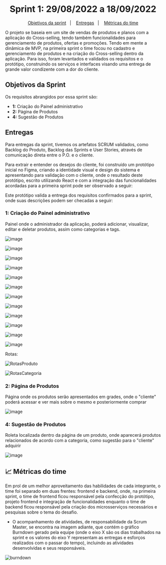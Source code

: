 <span id="topo">

<h1 align="center">Sprint 1: 29/08/2022 a 18/09/2022</h1>

<p align="center">
    <a href="#objetivos">Objetivos da sprint</a> &nbsp |&nbsp &nbsp
    <a href="#entregas">Entregas</a> &nbsp |&nbsp &nbsp
    <a href="#metricas">Métricas do time</a>
</p>

O projeto se baseia em um site de vendas de produtos e planos com a aplicação do Cross-selling, tendo também funcionalidades para gerenciamento de produtos, ofertas e promoções. Tendo em mente a dinâmica de MVP, na primeira sprint o time focou no cadastro e gerenciamento de produtos e na criação do Cross-selling dentro da aplicação. Para isso, foram levantados e validados os requisitos e o protótipo, construindo os serviços e interfaces visando uma entrega de grande valor condizente com a dor do cliente.

<span id="objetivos">

## Objetivos da Sprint
Os requisitos abrangidos por essa sprint são:
- **1:** Criação do Painel administrativo
- **2:** Página de Produtos
- **4:** Sugestão de Produtos

<span id="entregas">

## Entregas
Para entregas da sprint, tivemos os artefatos SCRUM validados, como Backlog do Produto, Backlog das Sprints e User Stories, através de comunicação direta entre o P.O. e o cliente.

Para extrair e entender os desejos do cliente, foi construído um protótipo inicial no Figma, criando a identidade visual e design do sistema e apresentando para validação com o cliente, onde o resultado deste protótipo, escrito utilizando React e com a integração das funcionalidades acordadas para a primeira sprint pode ser observado a seguir:

Este protótipo valida a entrega dos requisitos confirmados para a sprint, onde suas descrições podem ser checadas a seguir:

### 1: Criação do Painel administrativo
Painel onde o administrador da aplicação, poderá adicionar, visualizar, editar e deletar produtos, assim como categorias e tags.
    
![image](https://user-images.githubusercontent.com/68930336/190942058-3a6cbeb8-f829-4a3b-b20e-dc5c612880cc.png)
    
![image](https://user-images.githubusercontent.com/68930336/190942058-3a6cbeb8-f829-4a3b-b20e-dc5c612880cc.png)

![image](https://user-images.githubusercontent.com/68930336/190942105-706531e8-d451-4bac-8a4f-5ccb0b2a969d.png)

![image](https://user-images.githubusercontent.com/68930336/190942130-e3d9f4f8-11cb-4f8e-b3bc-7049a7d2844c.png)

![image](https://user-images.githubusercontent.com/68930336/190942273-a1a483b9-b241-478d-9076-35baa7eef349.png)

![image](https://user-images.githubusercontent.com/68930336/190942308-93a687d9-2022-4681-b38e-2aaf8ef720f6.png)

![image](https://user-images.githubusercontent.com/68930336/190942318-ced43624-e8a8-493e-9c37-6ee22d4ea71b.png)

![image](https://user-images.githubusercontent.com/68930336/190942328-43e44475-b9e0-4971-b63e-78cd7d80f539.png)

![image](https://user-images.githubusercontent.com/68930336/190942344-603b79b6-eec5-474f-ab98-40c5c2a207a2.png)

![image](https://user-images.githubusercontent.com/68930336/190942367-4b195db8-c7b5-4063-af55-10dd0dfdb354.png)

![image](https://user-images.githubusercontent.com/68930336/190942389-11b74900-c579-4ae8-9a2c-fdf8c4b1f1cf.png)

![image](https://user-images.githubusercontent.com/68930336/190942416-77aa26f6-5dce-41fd-9e0e-c6d6a476916c.png)

    
Rotas:
    
![RotasProduto](https://user-images.githubusercontent.com/90697121/190942661-c72eb712-a5a2-4eca-8a41-d5417a533a60.jpeg)
    
![RotasCategoria](https://user-images.githubusercontent.com/90697121/190942678-aec57d1a-11d4-46b6-bfba-9de0b9c6e75f.jpeg)



### 2: Página de Produtos
Página onde os produtos serão apresentados em grades, onde o "cliente" poderá acessar e ver mais sobre o mesmo e posteriormente comprar
    
![image](https://user-images.githubusercontent.com/68930336/190941927-d2d0df16-2518-4f7f-89b1-80fd6120ebc1.png)

### 4: Sugestão de Produtos
Roleta localizada dentro da página de um produto, onde aparecerá produtos relacionados de acordo com a categoria, como sugestão para o "cliente" adquirir
    
![image](https://user-images.githubusercontent.com/68930336/190941971-b9752e98-85b4-4b71-a8cd-5228176db5c5.png)


## :chart_with_upwards_trend: Métricas do time
Em prol de um melhor aproveitamento das habilidades de cada integrante, o time foi separado em duas frentes: frontend e backend, onde, na primeira sprint, o time de frontend ficou responsável pela confecção do protótipo, projeto frontend e integração de funcionalidades enquanto o time de backend ficou responsável pela criação dos microsserviços necessários e pesquisas sobre o tema do desafio. 
- O acompanhamento de atividades, de responsabilidade da Scrum Master, se encontra na imagem adiante, que contém o gráfico Burndown gerado pela equipe (onde o eixo X são os dias trabalhados na sprint e os valores do eixo Y representam as entregas e esforços realizados com o passar do tempo), incluindo as atividades desenvolvidas e seus responsáveis.
    
![burndown](https://user-images.githubusercontent.com/90697121/190942605-78c37f9a-989d-47fe-9fe9-7212df042c9d.jpeg)

